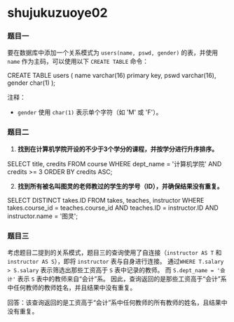 # shujukuzuoye02
### 题目一

要在数据库中添加一个关系模式为 `users(name, pswd, gender)` 的表，并使用 `name` 作为主码，可以使用以下 `CREATE TABLE` 命令：

CREATE TABLE users (
    name          varchar(16)   primary key,
    pswd           varchar(16),
    gender        char(1)
);

注释：
- `gender` 使用 `char(1)` 表示单个字符（如 'M' 或 'F'）。


### 题目二

1. **找到在计算机学院开设的不少于3个学分的课程，并按学分进行升序排序。**

SELECT title, credits
FROM course
WHERE dept_name = '计算机学院' AND credits >= 3
ORDER BY credits ASC;


2. **找到所有被名叫图灵的老师教过的学生的学号（ID），并确保结果没有重复。**

SELECT DISTINCT takes.ID
FROM takes, teaches, instructor
WHERE takes.course_id = teaches.course_id
AND teaches.ID = instructor.ID
AND instructor.name = '图灵';


### 题目三

考虑题目二提到的关系模式，题目三的查询使用了自连接（`instructor AS T` 和 `instructor AS S`），即将 `instructor` 表与自身进行连接。
通过`WHERE T.salary > S.salary` 表示筛选出那些工资高于 `S` 表中记录的教师。
而 `S.dept_name = '会计'` 表示 `S` 表中的教师来自“会计”系。
因此，查询返回的是那些工资高于“会计”系中任何教师的教师姓名，并且结果中没有重复。

回答：该查询返回的是工资高于“会计”系中任何教师的所有教师的姓名，且结果中没有重复。
